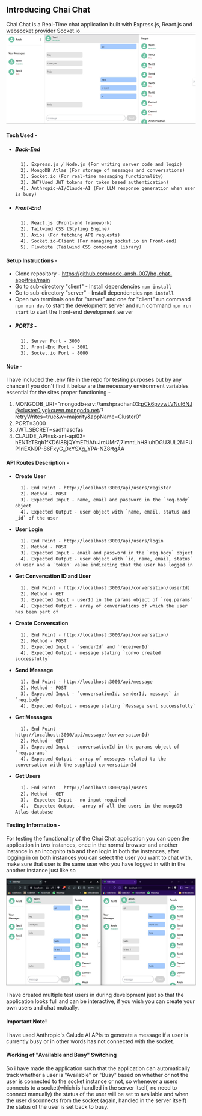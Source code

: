 ## Introducing Chai Chat
Chai Chat is a Real-Time chat application built with Express.js, React.js and websocket provider Socket.io
![pic of chaichat](demo2.jpg)

#### Tech Used -

 - ##### Back-End
		 1). Express.js / Node.js (For writing server code and logic)
		 2). MongoDB Atlas (For storage of messages and conversations)
		 3). Socket.io (For real-time messaging functionality)
		 3). JWT(Used JWT tokens for token based authentication)
		 4). Anthropic-AI/Claude-AI (For LLM response generation when user is busy)
 - ##### Front-End
		 1). React.js (Front-end framework)
		 2). Tailwind CSS (Styling Engine)
		 3). Axios (For fetching API requests)
		 4). Socket.io-Client (For managing socket.io in Front-end)
		 5). Flowbite (Tailwind CSS component library)

#### Setup Instructions - 

- Clone repository - https://github.com/code-ansh-007/hq-chat-app/tree/main
- Go to sub-directory "client" - Install dependencies `npm install`
- Go to sub-directory "server" - Install dependencies `npm install`
- Open two terminals one for "server" and one for "client" run command `npm run dev` to start the development server and run command `npm run start` to start the front-end development server
- ##### PORTS -
		1). Server Port - 3000
		2). Front-End Port - 3001
		3). Socket.io Port - 8000

#### Note -
I have included the .env file in the repo for testing purposes but by any chance if you don't find it below are the necessary environment variables essential for the sites proper functioning -

 

 1. MONGODB_URI="mongodb+srv://anshpradhan03:pCk6pvvwLVNuI6NJ@cluster0.ygkcuwn.mongodb.net/?retryWrites=true&w=majority&appName=Cluster0"
 2. PORT=3000
 3. JWT_SECRET=sadfhasdfas
 4. CLAUDE_API=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

				



#### API Routes Description -

 - **Create User**
 
		 1). End Point - http://localhost:3000/api/users/register
		 2). Method - POST
		 3). Expected Input - name, email and password in the `req.body` object
		 4). Expected Output - user object with `name, email, status and _id` of the user
		 
 - **User Login**
 
		 1). End Point - http://localhost:3000/api/users/login
		 2). Method - POST
		 3). Expected Input - email and password in the `req.body` object
		 4). Expected Output - user object with `id, name, email, status` of user and a `token` value indicating that the user has logged in

 - **Get Conversation ID and User**
 
		 1). End Point - http://localhost:3000/api/conversation/(userId)
		 2). Method - GET
		 3). Expected Input - userId in the params object of `req.params`
		 4). Expected Output - array of conversations of which the user has been part of

 - **Create Conversation**
	
		 1). End Point - http://localhost:3000/api/conversation/
		 2). Method - POST
		 3). Expected Input - `senderId` and `receiverId`
		 4). Expected Output - message stating `convo created successfully`

 - **Send Message**

		 1). End Point - http://localhost:3000/api/message
		 2). Method - POST
		 3). Expected Input - `conversationId, senderId, message` in `req.body`
		 4). Expected Output - message stating `Message sent successfully`

 - **Get Messages**

		 1). End Point - http://localhost:3000/api/message/(conversationId)
		 2). Method - GET
		 3). Expected Input - conversationId in the params object of `req.params`
		 4). Expected Output - array of messages related to the conversation with the supplied conversationId

 - **Get Users**
 
		 1). End Point - http://localhost:3000/api/users
		 2). Method - GET
		 3).  Expected Input - no input required
		 4).  Expected Output - array of all the users in the mongoDB Atlas database
		
#### Testing Information -
For testing the functionality of the Chai Chat application you can open the application in two instances, once in the normal browser and another instance in an incognito tab and then login in both the instances, after logging in on both instances you can select the user you want to chat with, make sure that user is the same user who you have logged in with in the another instance just like so

![example of testing](demo1.jpg)

I have created multiple test users in during development just so that the application looks full and can be interactive, if you wish you can create your own  users and chat mutually.

#### Important Note! 
I have used Anthropic's Calude AI APIs to generate a message if a user is currently busy or in other words has not connected with the socket.

#### Working of "Available and Busy" Switching
So i have made the application such that the application can automatically track whether a user is "Available" or "Busy" based on whether or not the user is connected to the socket instance or not, so whenever a users connects to a socket(which is handled in the server itself, no need to connect manually) the status of the user will be set to available and when the user disconnects from the socket (again, handled in the server itself) the status of the user is set back to busy.


